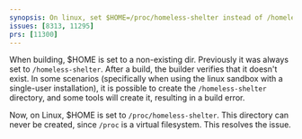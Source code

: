 ```yaml
---
synopsis: On linux, set $HOME=/proc/homeless-shelter instead of /homeless-shelter
issues: [8313, 11295]
prs: [11300]
---
```


When building, $HOME is set to a non-existing dir. Previously it was always set to `/homeless-shelter`. After a build, the builder verifies that it doesn't exist. In some scenarios (specifically when using the linux sandbox with a single-user installation), it is possible to create the `/homeless-shelter` directory, and some tools will create it, resulting in a build error.

Now, on Linux, $HOME is set to `/proc/homeless-shelter`. This directory can never be created, since `/proc` is a virtual filesystem. This resolves the issue.
